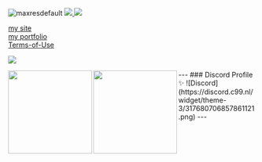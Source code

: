 ![maxresdefault](https://github.com/reef1447/reef1447.github.io/blob/main/8a7ef97955b98ebb93db40bae9892e29.jpeg)
[![](https://img.shields.io/twitter/follow/L207o?label=Twitter&logo=twitter&style=flat)
](http://twitter.com/L207o)
[![](https://img.shields.io/github/followers/reef1447?label=follow&logo=github&style=flat)
](https://github.com/miwashutaro0611)

[my site](https://roreef.com/)<br> 
[my portfolio](https://roreef.com/portfolio/)<br> 
[Terms-of-Use](https://roreef.com/Terms-of-Use)


![](https://github-profile-summary-cards.vercel.app/api/cards/profile-details?username=reef1447&theme=dracula)

<p>
<a href="https://github.com/reef1447">
  <img align="left" height="170px" src="https://github-readme-stats.vercel.app/api?username=reef1447&count_private=true&show_icons=true&theme=dracula" />
</a>
<a href="https://github.com/reef1447">
  <img align="left" height="170px" src="https://github-readme-stats.vercel.app/api/top-langs/?username=reef1447&layout=compact&theme=dracula" />
</a>
</a>
---
### Discord Profile ✨
![Discord](https://discord.c99.nl/widget/theme-3/317680706857861121.png)
---
</p>

